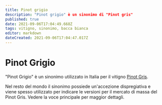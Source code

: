 ```yaml
---
title: Pinot grigio
description: "Pinot grigio" è un sinonimo di "Pinot gris"
published: true
date: 2021-09-06T17:04:49.668Z
tags: vitigno, sinonimo, bacca bianca
editor: markdown
dateCreated: 2021-09-06T17:04:47.017Z
---
```


# Pinot Grigio
"Pinot Grigio" è un sinonimo utilizzato in Italia per il vitigno [Pinot Gris](/vitigni/Francia/bacca-bianca/pinot-gris). 

Nel resto del mondo il sinonimo possiede un'accezione dispregiativa e viene spesso utilizzato per indicare le versioni per il mercato di massa del Pinot Gris. Vedere la voce principale per maggior dettagli.
